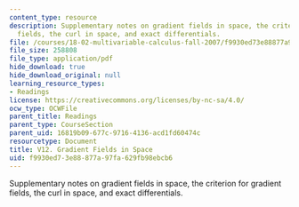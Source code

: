 ```yaml
---
content_type: resource
description: Supplementary notes on gradient fields in space, the criterion for gradient
  fields, the curl in space, and exact differentials.
file: /courses/18-02-multivariable-calculus-fall-2007/f9930ed73e88877a97fa629fb98ebcb6_gradient_fields.pdf
file_size: 258808
file_type: application/pdf
hide_download: true
hide_download_original: null
learning_resource_types:
- Readings
license: https://creativecommons.org/licenses/by-nc-sa/4.0/
ocw_type: OCWFile
parent_title: Readings
parent_type: CourseSection
parent_uid: 16819b09-677c-9716-4136-acd1fd60474c
resourcetype: Document
title: V12. Gradient Fields in Space
uid: f9930ed7-3e88-877a-97fa-629fb98ebcb6
---
```

Supplementary notes on gradient fields in space, the criterion for gradient fields, the curl in space, and exact differentials.